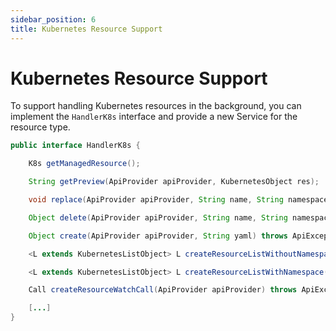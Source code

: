 ```yaml
---
sidebar_position: 6
title: Kubernetes Resource Support
---
```


# Kubernetes Resource Support

To support handling Kubernetes resources in the background, you can implement the `HandlerK8s` interface and provide
a new Service for the resource type.

```java
public interface HandlerK8s {

    K8s getManagedResource();

    String getPreview(ApiProvider apiProvider, KubernetesObject res);

    void replace(ApiProvider apiProvider, String name, String namespace, String yaml) throws ApiException;

    Object delete(ApiProvider apiProvider, String name, String namespace) throws ApiException;

    Object create(ApiProvider apiProvider, String yaml) throws ApiException;

    <L extends KubernetesListObject> L createResourceListWithoutNamespace(ApiProvider apiProvider) throws ApiException;

    <L extends KubernetesListObject> L createResourceListWithNamespace(ApiProvider apiProvider, String namespace) throws ApiException;

    Call createResourceWatchCall(ApiProvider apiProvider) throws ApiException;

    [...]
}
```

